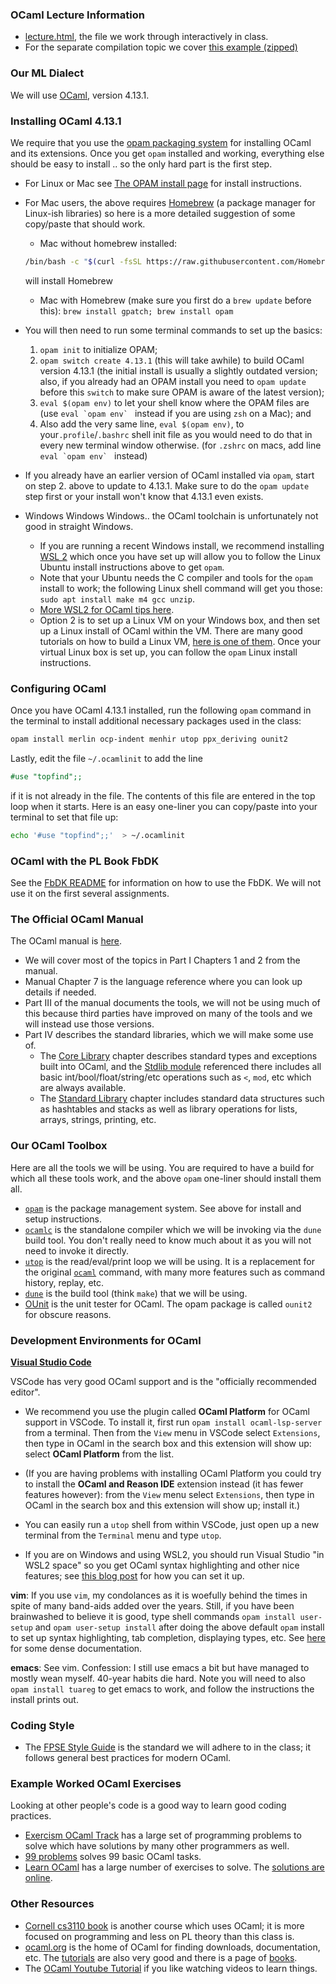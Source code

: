 ### OCaml Lecture Information

*   [lecture.html](lecture.html), the file we work through interactively in class.
*   For the separate compilation topic we cover [this example (zipped)](set-example.zip)

### Our ML Dialect

We will use [OCaml](http://ocaml.org), version 4.13.1.

### Installing OCaml 4.13.1

We require that you use the [opam packaging system](https://opam.ocaml.org) for installing OCaml and its extensions.  Once you get `opam` installed and working, everything else should be easy to install .. so the only hard part is the first step.

-   For Linux or Mac see [The OPAM install page](https://opam.ocaml.org/doc/Install.html) for install instructions. 
-  For Mac users, the above requires [Homebrew](https://brew.sh) (a package manager for Linux-ish libraries) so here is a more detailed suggestion of some copy/paste that should work.
	- Mac without homebrew installed:
    ```sh
    /bin/bash -c "$(curl -fsSL https://raw.githubusercontent.com/Homebrew/install/HEAD/install.sh)"
    ``` 
    will install Homebrew 
	- Mac with Homebrew (make sure you first do a `brew update` before this): `brew install gpatch; brew install opam`
- You will then need to run some terminal commands to set up the basics:
    1.  `opam init` to initialize OPAM;
    2.  `opam switch create 4.13.1` (this will take awhile) to build OCaml version 4.13.1 (the initial install is usually a slightly outdated version; also, if you already had an OPAM install you need to `opam update` before this `switch` to make sure OPAM is aware of the latest version);
	3.  `eval $(opam env)` to let your shell know where the OPAM files are (use ``eval `opam env` `` instead if you are using `zsh` on a Mac); and
    4.  Also add the very same line, `eval $(opam env)`, to your`.profile`/`.bashrc` shell init file as you would need to do that in every new terminal window otherwise. (for `.zshrc` on macs, add line ``eval `opam env` `` instead)
    
- If you already have an earlier version of OCaml installed via `opam`, start on step 2. above to update to 4.13.1.  Make sure to do the `opam update` step first or your install won't know that 4.13.1 even exists.

-   Windows Windows Windows.. the OCaml toolchain is unfortunately not good in straight Windows.
    -   If you are running a recent Windows install, we recommend installing [WSL 2](https://docs.microsoft.com/en-us/windows/wsl/) which once you have set up will allow you to follow the Linux Ubuntu install instructions above to get `opam`. 
       - Note that your Ubuntu needs the C compiler and tools for the `opam` install to work; the following Linux shell command will get you those: `sudo apt install make m4 gcc unzip`.
       - [More WSL2 for OCaml tips here](https://www.cs.princeton.edu/courses/archive/fall20/cos326/WindowsSemiNative.php).  
    -   Option 2 is to set up a Linux VM on your Windows box, and then set up a Linux install of OCaml within the VM.  There are many good tutorials on how to build a Linux VM, [here is one of them](https://www.lifewire.com/run-ubuntu-within-windows-virtualbox-2202098).  Once your virtual Linux box is set up, you can follow the `opam` Linux install instructions.

### Configuring OCaml 

Once you have OCaml 4.13.1 installed, run the following `opam` command in the terminal to install additional necessary packages used in the class:
```bash
opam install merlin ocp-indent menhir utop ppx_deriving ounit2
```

Lastly, edit the file `~/.ocamlinit` to add the line 
```ocaml
#use "topfind";;
```
if it is not already in the file.  The contents of this file are entered in the top loop when it starts.  Here is an easy one-liner you can copy/paste into your terminal to set that file up:
```sh
echo '#use "topfind";;'  > ~/.ocamlinit
```

### OCaml with the PL Book FbDK

See the [FbDK README](../book/dist/fbdk/README.md) for information on how to use the FbDK.  We will not use it on the first several assignments.

### The Official OCaml Manual

The OCaml manual is [here](https://ocaml.org/manual/).
* We will cover most of the topics in Part I Chapters 1 and 2 from the manual.
* Manual Chapter 7 is the language reference where you can look up details if needed. 
* Part III of the manual documents the tools, we will not be using much of this because third parties have improved on many of the tools and we will instead use those versions.
* Part IV describes the standard libraries, which we will make some use of. 
   -  The [Core Library](https://ocaml.org/manual/core.html) chapter describes standard types and exceptions built into OCaml, and the [Stdlib module](https://ocaml.org/api/Stdlib.html) referenced there includes all basic int/bool/float/string/etc operations such as `<`, `mod`, etc which are always available.
   -  The [Standard Library](https://ocaml.org/manual/stdlib.html) chapter includes standard data structures such as hashtables and stacks as well as library operations for lists, arrays, strings, printing, etc.

### Our OCaml Toolbox

Here are all the tools we will be using.  You are required to have a build for which all these tools work, and the above `opam` one-liner should install them all.

* [`opam`](https://opam.ocaml.org) is the package management system.  See above for install and setup instructions.
* [`ocamlc`](http://caml.inria.fr/pub/docs/manual-ocaml/comp.html) is the standalone compiler which we will be invoking via the `dune` build tool.  You don't really need to know much about it as you will not need to invoke it directly.
* [`utop`](https://opam.ocaml.org/blog/about-utop/) is the read/eval/print loop we will be using.  It is a replacement for the original [`ocaml`](http://caml.inria.fr/pub/docs/manual-ocaml/toplevel.html) command, with many more features such as command history, replay, etc.
* [`dune`](https://dune.build) is the build tool (think `make`) that we will be using.
* [OUnit](https://github.com/gildor478/ounit) is the unit tester for OCaml.  The opam package is called `ounit2` for obscure reasons.

### Development Environments for OCaml

**[Visual Studio Code](https://code.visualstudio.com)**

VSCode has very good OCaml support and is the "officially recommended editor". 

* We recommend you use the plugin called **OCaml Platform** for OCaml support in VSCode.   To install it, first run `opam install ocaml-lsp-server` from a terminal.  Then from the `View` menu in VSCode select `Extensions`, then type in OCaml in the search box and this extension will show up: select **OCaml Platform** from the list.

* (If you are having problems with installing OCaml Platform you could try to install the **OCaml and Reason IDE** extension instead (it has fewer features however): from the `View` menu select `Extensions`, then type in OCaml in the search box and this extension will show up; install it.)

* You can easily run a `utop` shell from within VSCode, just open up a new terminal from the `Terminal` menu and type `utop`.

* If you are on Windows and using WSL2, you should run Visual Studio "in WSL2 space" so you get OCaml syntax highlighting and other nice features; see [this blog post](https://code.visualstudio.com/blogs/2019/09/03/wsl2) for how you can set it up.

**vim**: If you use `vim`, my condolances as it is woefully behind the times in spite of many band-aids added over the years.  Still, if you have been brainwashed to believe it is good, type shell commands `opam install user-setup` and `opam user-setup install` after doing the above  default `opam` install to set up syntax highlighting, tab completion, displaying types, etc. See [here](https://github.com/ocaml/merlin/blob/master/vim/merlin/doc/merlin.txt) for some dense documentation.

**emacs**: See vim.  Confession: I still use emacs a bit but have managed to mostly wean myself.  40-year habits die hard.  Note you will need to also `opam install tuareg` to get emacs to work, and follow the instructions the install prints out.

### Coding Style

* The [FPSE Style Guide](http://pl.cs.jhu.edu/fpse/style-guide.html) is the standard we will adhere to in the class; it follows general best practices for modern OCaml.

### Example Worked OCaml Exercises
Looking at other people's code is a good way to learn good coding practices.

* [Exercism OCaml Track](https://exercism.io/tracks/ocaml/exercises) has a large set of programming problems to solve which have solutions by many other programmers as well.
* [99 problems](https://ocaml.org/learn/tutorials/99problems.html) solves 99 basic OCaml tasks.
* [Learn OCaml](https://ocaml-sf.org/learn-ocaml-public/#activity%3Dexercises) has a large number of exercises to solve.  The [solutions are online](https://github.com/ocaml-sf/learn-ocaml-corpus/tree/master/exercises).

### Other Resources

* [Cornell cs3110 book](https://www.cs.cornell.edu/courses/cs3110/2020sp/textbook/) is another course which uses OCaml; it is more focused on programming and less on PL theory than this class is.
* [ocaml.org](http://ocaml.org) is the home of OCaml for finding downloads, documentation, etc. The [tutorials](http://ocaml.org/learn/tutorials/) are also very good and there is a page of [books](http://ocaml.org/learn/books.html).
* The [OCaml Youtube Tutorial](https://www.youtube.com/playlist?list=PLea0WJq13cnCef-3KSU3qWFge9OGUlKx1) if you like watching videos to learn things.

